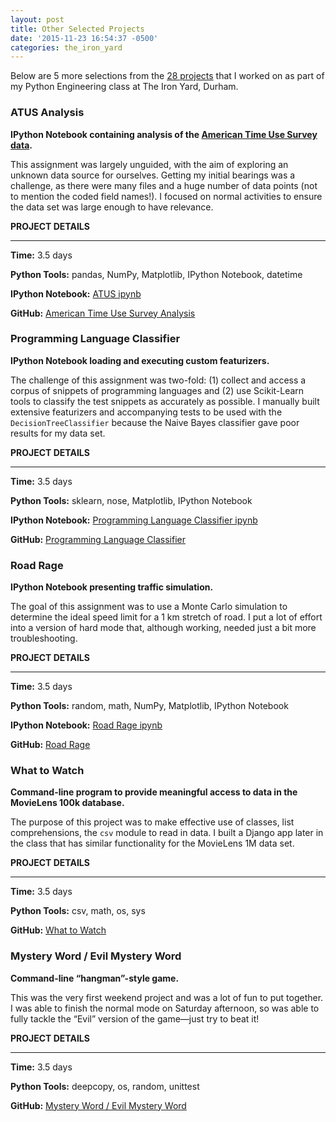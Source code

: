 ```yaml
---
layout: post
title: Other Selected Projects
date: '2015-11-23 16:54:37 -0500'
categories: the_iron_yard
---
```


<p>
Below are 5 more selections from the <a href="https://github.com/tiyd-python-2015-08/assigments/tree/fee-collab" >28 projects</a> that I worked on as part of my Python Engineering class at The Iron Yard, Durham.
</p>


<h3 class="invertwide">ATUS Analysis</h3>

<p><strong>IPython Notebook containing analysis of the <a href="http://www.bls.gov/tus/home.htm#data">American Time Use Survey data</a>.</strong>  </p>

<p>This assignment was largely unguided, with the aim of exploring an unknown data source for ourselves. Getting my initial bearings was a challenge, as there were many files and a huge number of data points (not to mention the coded field names!). I focused on normal activities to ensure the data set was large enough to have relevance.  </p>

<p class="details"><strong>PROJECT DETAILS</strong></p><hr>
<p class="details"><strong>Time:</strong> 3.5 days</p>
<p class="details"><strong>Python Tools:</strong> pandas, NumPy, Matplotlib, IPython Notebook, datetime</p>
<p class="details"><strong>IPython Notebook:</strong> <a href="https://github.com/ahartz1/atus-analysis/blob/master/atus-analysis.ipynb">ATUS ipynb</a></p>
<p class="details"><strong>GitHub:</strong> <a href="https://github.com/ahartz1/atus-analysis">American Time Use Survey Analysis</a></p>


<h3 class="invertwide">Programming Language Classifier</h3>

<p><strong>IPython Notebook loading and executing custom featurizers.</strong>  </p>

<p>The challenge of this assignment was two-fold: (1) collect and access a corpus of snippets of programming languages and (2) use Scikit-Learn tools to classify the test snippets as accurately as possible. I manually built extensive featurizers and accompanying tests to be used with the <code>DecisionTreeClassifier</code> because the Naive Bayes classifier gave poor results for my data set.</p>

<p class="details"><strong>PROJECT DETAILS</strong></p><hr>
<p class="details"><strong>Time:</strong> 3.5 days</p>
<p class="details"><strong>Python Tools:</strong> sklearn, nose, Matplotlib, IPython Notebook</p>
<p class="details"><strong>IPython Notebook:</strong> <a href="https://github.com/ahartz1/programming-language-classifier/blob/master/programming-language-classifier.ipynb">Programming Language Classifier ipynb</a></p>
<p class="details"><strong>GitHub:</strong> <a href="https://github.com/ahartz1/programming-language-classifier">Programming Language Classifier</a></p>


<h3 class="invertwide">Road Rage</h3>

<p><strong>IPython Notebook presenting traffic simulation.</strong></p>

<p>The goal of this assignment was to use a Monte Carlo simulation to determine the ideal speed limit for a 1 km stretch of road. I put a lot of effort into a version of hard mode that, although working, needed just a bit more troubleshooting.</p>

<p class="details"><strong>PROJECT DETAILS</strong></p><hr>
<p class="details"><strong>Time:</strong> 3.5 days</p>
<p class="details"><strong>Python Tools:</strong> random, math, NumPy, Matplotlib, IPython Notebook</p>
<p class="details"><strong>IPython Notebook:</strong> <a href="https://github.com/ahartz1/road-rage/blob/master/road-rage.ipynb">Road Rage ipynb</a></p>
<p class="details"><strong>GitHub:</strong> <a href="https://github.com/ahartz1/road-rage">Road Rage</a></p>


<h3 class="invertwide">What to Watch</h3>

<p><strong>Command-line program to provide meaningful access to data in the MovieLens 100k database.</strong>  </p>

<p>The purpose of this project was to make effective use of classes, list comprehensions, the <code>csv</code> module to read in data. I built a Django app later in the class that has similar functionality for the MovieLens 1M data set.  </p>

<p class="details"><strong>PROJECT DETAILS</strong></p><hr>
<p class="details"><strong>Time:</strong> 3.5 days</p>
<p class="details"><strong>Python Tools:</strong> csv, math, os, sys</p>
<p class="details"><strong>GitHub:</strong> <a href="https://github.com/ahartz1/what-to-watch">What to Watch</a></p>


<h3 class="invertwide">Mystery Word / Evil Mystery Word</h3>

<p><strong>Command-line “hangman”-style game.</strong>  </p>

<p>This was the very first weekend project and was a lot of fun to put together. I was able to finish the normal mode on Saturday afternoon, so was able to fully tackle the “Evil” version of the game—just try to beat it!</p>

<p class="details"><strong>PROJECT DETAILS</strong></p><hr>
<p class="details"><strong>Time:</strong> 3.5 days</p>
<p class="details"><strong>Python Tools:</strong> deepcopy, os, random, unittest</p>
<p class="details"><strong>GitHub:</strong> <a href="https://github.com/ahartz1/mystery-word">Mystery Word / Evil Mystery Word</a></p>
